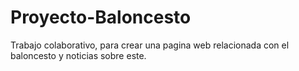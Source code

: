 # Proyecto-Baloncesto
Trabajo colaborativo, para crear una pagina web relacionada con el baloncesto y noticias sobre este.
